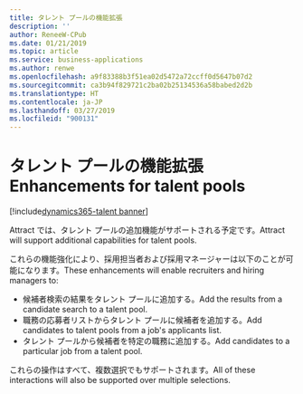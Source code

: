 ```yaml
---
title: タレント プールの機能拡張
description: ''
author: ReneeW-CPub
ms.date: 01/21/2019
ms.topic: article
ms.service: business-applications
ms.author: renwe
ms.openlocfilehash: a9f83388b3f51ea02d5472a72ccff0d5647b07d2
ms.sourcegitcommit: ca3b94f829721c2ba02b25134536a58babed2d2b
ms.translationtype: HT
ms.contentlocale: ja-JP
ms.lasthandoff: 03/27/2019
ms.locfileid: "900131"
---
```

<!--from editor: This had no metadata - I added the above.-->


# <a name="enhancements-for-talent-pools"></a><span data-ttu-id="de3f5-102">タレント プールの機能拡張</span><span class="sxs-lookup"><span data-stu-id="de3f5-102">Enhancements for talent pools</span></span>
[!include[dynamics365-talent banner](../../includes/dynamics365-talent.md)]

<span data-ttu-id="de3f5-103">Attract では、タレント プールの追加機能がサポートされる予定です。</span><span class="sxs-lookup"><span data-stu-id="de3f5-103">Attract will support additional capabilities for talent pools.</span></span>

<span data-ttu-id="de3f5-104">これらの機能強化により、採用担当者および採用マネージャーは以下のことが可能になります。</span><span class="sxs-lookup"><span data-stu-id="de3f5-104">These enhancements will enable recruiters and hiring managers to:</span></span> 

-   <span data-ttu-id="de3f5-105">候補者検索の結果をタレント プールに追加する。</span><span class="sxs-lookup"><span data-stu-id="de3f5-105">Add the results from a candidate search to a talent pool.</span></span> 
-   <span data-ttu-id="de3f5-106">職務の応募者リストからタレント プールに候補者を追加する。</span><span class="sxs-lookup"><span data-stu-id="de3f5-106">Add candidates to talent pools from a job's applicants list.</span></span>
-   <span data-ttu-id="de3f5-107">タレント プールから候補者を特定の職務に追加する。</span><span class="sxs-lookup"><span data-stu-id="de3f5-107">Add candidates to a particular job from a talent pool.</span></span> 

<span data-ttu-id="de3f5-108">これらの操作はすべて、複数選択でもサポートされます。</span><span class="sxs-lookup"><span data-stu-id="de3f5-108">All of these interactions will also be supported over multiple selections.</span></span> 
